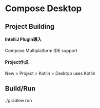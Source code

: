 Compose Desktop
===


Project Building
---

#### IntelliJ Plugin導入
Compose Multiplatform IDE support

#### Project作成
New > Project > Kotlin > Desktop uses Kotlin


Build/Run
---
./gradlew run


